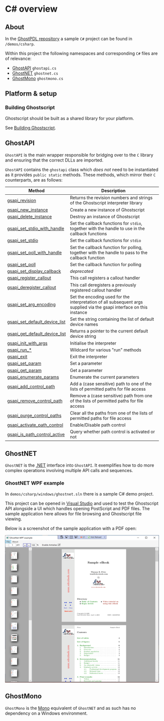# C# overview

<div class="banner">
    <div class="c-sharp-text"></div>
    <div class="vendor-logo c-sharp-logo"></div>
</div>

## About

In the [GhostPDL repository] a sample `C#` project can be found in `/demos/csharp`.

Within this project the following namespaces and corresponding `C#` files are of relevance:

- [GhostAPI] `ghostapi.cs`
- [GhostNET] `ghostnet.cs`
- [GhostMono] `ghostmono.cs`

## Platform & setup

### Building Ghostscript

Ghostscript should be built as a shared library for your platform.

See [Building Ghostscript].

## GhostAPI

`GhostAPI` is the main wrapper responsible for bridging over to the `C` library and ensuring that the correct DLLs are imported.

`GhostAPI` contains the `ghostapi` class which _does not_ need to be instantiated as it provides `public static` methods. These methods, which mirror their `C` counterparts, are as follows:


| Method | Description |
|---|---|
| [gsapi_revision] | Returns the revision numbers and strings of the Ghostscript interpreter library |
| [gsapi_new_instance] | Create a new instance of Ghostscript |
| [gsapi_delete_instance] | Destroy an instance of Ghostscript |
| [gsapi_set_stdio_with_handle] | Set the callback functions for `stdio`, together with the handle to use in the callback functions |
| [gsapi_set_stdio] | Set the callback functions for `stdio` |
| [gsapi_set_poll_with_handle] | Set the callback function for polling, together with the handle to pass to the callback function |
| [gsapi_set_poll] | Set the callback function for polling |
| [gsapi_set_display_callback] | _deprecated_ |
| [gsapi_register_callout] | This call registers a callout handler |
| [gsapi_deregister_callout] | This call deregisters a previously registered callout handler |
| [gsapi_set_arg_encoding] | Set the encoding used for the interpretation of all subsequent args supplied via the gsapi interface on this instance |
| [gsapi_set_default_device_list] | Set the string containing the list of default device names |
| [gsapi_get_default_device_list] | Returns a pointer to the current default device string |
| [gsapi_init_with_args] | Initialise the interpreter |
| [gsapi\_run\_\*][gsapi_run_wildcard] | Wildcard for various "run" methods |
| [gsapi_exit] | Exit the interpreter |
| [gsapi_set_param] | Set a parameter |
| [gsapi_get_param] | Get a parameter |
| [gsapi_enumerate_params] | Enumerate the current parameters |
| [gsapi_add_control_path] | Add a (case sensitive) path to one of the lists of permitted paths for file access |
| [gsapi_remove_control_path] | Remove a (case sensitive) path from one of the lists of permitted paths for file access |
| [gsapi_purge_control_paths] | Clear all the paths from one of the lists of permitted paths for file access |
| [gsapi_activate_path_control] | Enable/Disable path control |
| [gsapi_is_path_control_active] | Query whether path control is activated or not |



## GhostNET

`GhostNET` is the [.NET] interface into `GhostAPI`. It exemplifies how to do more complex operations involving multiple API calls and sequences.


### GhostNET WPF example

In `demos/csharp/windows/ghostnet.sln` there is a sample C# demo project.


This project can be opened in [Visual Studio] and used to test the Ghostscript API alongside a UI which handles opening PostScript and PDF files. The sample application here allows for file browsing and Ghostscript file viewing.

Below is a screenshot of the sample application with a PDF open:

![ghostnet wpf example UI](images/ghostnet-wpf-example.png)



## GhostMono

`GhostMono` is the [Mono] equivalent of `GhostNET` and as such has no dependency on a Windows environment.


[Visual Studio]: https://visualstudio.microsoft.com
[GhostPDL repository]: https://github.com/ArtifexSoftware/ghostpdl
[GhostAPI]: #ghostapi
[GhostNET]: #ghostnet
[GhostMono]: #ghostmono
[Mono]: https://www.mono-project.com/
[.NET]: https://dotnet.microsoft.com/
[Building Ghostscript]: index.html#building-ghostscript

[gsapi_revision]: c-sharp-ghost-api#gsapi_revision
[gsapi_new_instance]: c-sharp-ghost-api#gsapi_new_instance
[gsapi_delete_instance]: c-sharp-ghost-api#gsapi_delete_instance
[gsapi_set_stdio_with_handle]: c-sharp-ghost-api#gsapi_set_stdio_with_handle
[gsapi_set_stdio]: c-sharp-ghost-api#gsapi_set_stdio
[gsapi_set_poll_with_handle]: c-sharp-ghost-api#gsapi_set_poll_with_handle
[gsapi_set_poll]: c-sharp-ghost-api#gsapi_set_poll
[gsapi_set_display_callback]: c-sharp-ghost-api#gsapi_set_display_callback
[gsapi_register_callout]: c-sharp-ghost-api#gsapi_register_callout
[gsapi_deregister_callout]: c-sharp-ghost-api#gsapi_deregister_callout
[gsapi_set_arg_encoding]: c-sharp-ghost-api#gsapi_set_arg_encoding
[gsapi_set_default_device_list]: c-sharp-ghost-api#gsapi_set_default_device_list
[gsapi_get_default_device_list]: c-sharp-ghost-api#gsapi_get_default_device_list
[gsapi_init_with_args]: c-sharp-ghost-api#gsapi_init_with_args
[gsapi_run_wildcard]: c-sharp-ghost-api#gsapi_run_wildcard
[gsapi_init_with_args]: c-sharp-ghost-api#gsapi_init_with_args
[gsapi_exit]: c-sharp-ghost-api#gsapi_exit
[gsapi_set_param]: c-sharp-ghost-api#gsapi_set_param
[gsapi_get_param]: c-sharp-ghost-api#gsapi_get_param
[gsapi_enumerate_params]: c-sharp-ghost-api#gsapi_enumerate_params
[gsapi_add_control_path]: c-sharp-ghost-api#gsapi_add_control_path
[gsapi_remove_control_path]: c-sharp-ghost-api#gsapi_remove_control_path
[gsapi_purge_control_paths]: c-sharp-ghost-api#gsapi_purge_control_paths
[gsapi_activate_path_control]: c-sharp-ghost-api#gsapi_activate_path_control
[gsapi_is_path_control_active]: c-sharp-ghost-api#gsapi_is_path_control_active
[gsapi_add_fs]: c-sharp-ghost-api#gsapi_add_fs
[gsapi_remove_fs]: c-sharp-ghost-api#gsapi_remove_fs
